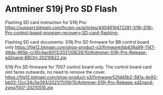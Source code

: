 # Antminer S19j Pro SD Flash

Flashing SD card instruction for S19j Pro:
https://support.bitmain.com/hc/en-us/articles/4404919472281-S19j-S19j-Pro-control-board-program-recovery-SD-card-flashing-


Flashing SD card documents:
S19j Pro SD firmware for BB control board only
https://file12.bitmain.com/shop-product-s3/firmware/bb436a99-1147-49da-965b-cc5fc4ac6013/2021/08/26/10/Antminer-S19j-Pro-Release-sd2nand-BBCtrl-20210622.zip


S19j Pro SD firmware for 7007 control board only. The control board card slot faces outwards, no need to remove the cover.
https://file12.bitmain.com/shop-product-s3/firmware/52fd45b2-581a-4e93-bb03-12cc34c5e393/2021/11/09/15/Antminer-S19j-Pro-Release-sd2nand-zynq7007-20210515.zip
